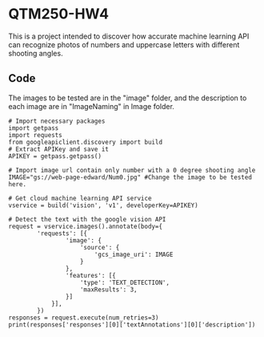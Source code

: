 # QTM250-HW4
This is a project intended to discover how accurate machine learning API can recognize photos of numbers and uppercase letters with different shooting angles.

## Code
The images to be tested are in the "image" folder, and the description to each image are in "ImageNaming" in Image folder. 
```
# Import necessary packages
import getpass
import requests
from googleapiclient.discovery import build
# Extract APIKey and save it
APIKEY = getpass.getpass()
```

```
# Import image url contain only number with a 0 degree shooting angle 
IMAGE="gs://web-page-edward/Num0.jpg" #Change the image to be tested here.

# Get cloud machine learning API service
vservice = build('vision', 'v1', developerKey=APIKEY)

# Detect the text with the google vision API
request = vservice.images().annotate(body={
        'requests': [{
                'image': {
                    'source': {
                        'gcs_image_uri': IMAGE
                    }
                },
                'features': [{
                    'type': 'TEXT_DETECTION',
                    'maxResults': 3,
                }]
            }],
        })
responses = request.execute(num_retries=3)
print(responses['responses'][0]['textAnnotations'][0]['description'])
```
